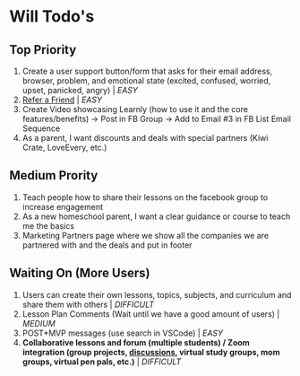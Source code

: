 # Will Todo's

## Top Priority

1. Create a user support button/form that asks for their email address, browser, problem, and emotional state (excited, confused, worried, upset, panicked, angry) | _EASY_
2. [Refer a Friend](<src/app/@dashboard/(pages)/account/AccountSubscriptionTab.tsx>) | _EASY_
3. Create Video showcasing Learnly (how to use it and the core features/benefits) -> Post in FB Group -> Add to Email #3 in FB List Email Sequence
4. As a parent, I want discounts and deals with special partners (Kiwi Crate, LoveEvery, etc.)

## Medium Prority

1. Teach people how to share their lessons on the facebook group to increase engagement
2. As a new homeschool parent, I want a clear guidance or course to teach me the basics
3. Marketing Partners page where we show all the companies we are partnered with and the deals and put in footer

## Waiting On (More Users)

1. Users can create their own lessons, topics, subjects, and curriculum and share them with others | _DIFFICULT_
2. Lesson Plan Comments (Wait until we have a good amount of users) | _MEDIUM_
3. POST\*MVP messages (use search in VSCode) | _EASY_
4. **Collaborative lessons and forum (multiple students) / Zoom integration (group projects, [discussions](https://cruip.com/demos/community/), virtual study groups, mom groups, virtual pen pals, etc.)** | _DIFFICULT_
